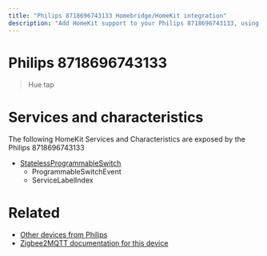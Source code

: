 ```yaml
---
title: "Philips 8718696743133 Homebridge/HomeKit integration"
description: "Add HomeKit support to your Philips 8718696743133, using Homebridge, Zigbee2MQTT and homebridge-z2m."
---
```

<!---
This file has been GENERATED using src/docgen/docgen.ts
DO NOT EDIT THIS FILE MANUALLY!
-->
# Philips 8718696743133
> Hue tap


# Services and characteristics
The following HomeKit Services and Characteristics are exposed by
the Philips 8718696743133

* [StatelessProgrammableSwitch](../../action.md)
  * ProgrammableSwitchEvent
  * ServiceLabelIndex


# Related
* [Other devices from Philips](../index.md#philips)
* [Zigbee2MQTT documentation for this device](https://www.zigbee2mqtt.io/devices/8718696743133.html)